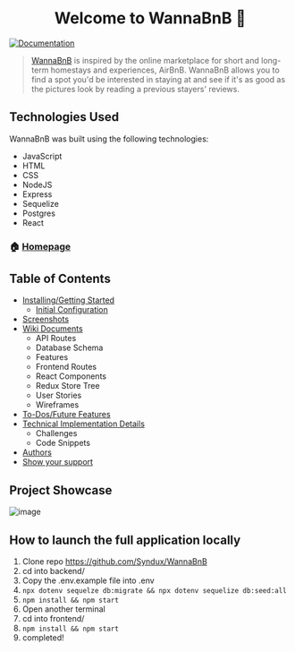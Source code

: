 <h1 align="center">Welcome to WannaBnB 👋</h1>
<p>
  <a href="https://github.com/Syndux/WannaBnB" target="_blank">
    <img alt="Documentation" src="https://img.shields.io/badge/documentation-yes-brightgreen.svg" />
  </a>
</p>

> [WannaBnB](https://wannabnb.onrender.com/) is inspired by the online marketplace for short and long-term homestays and experiences, AirBnB. WannaBnB allows you to find a spot you'd be interested in staying at and see if it's as good as the pictures look by reading a previous stayers' reviews.

## Technologies Used

WannaBnB was built using the following technologies:

- JavaScript
- HTML
- CSS
- NodeJS
- Express
- Sequelize
- Postgres
- React


### 🏠 [Homepage](https://wannabnb.onrender.com/)

## Table of Contents

- [Installing/Getting Started](https://github.com/Syndux/Om-Nom/blob/main/README.md#installation)
  - [Initial Configuration](https://github.com/Syndux/Om-Nom/blob/main/README.md#initial-configuration)
- [Screenshots](https://github.com/Syndux/Om-Nom/blob/main/README.md#screenshots)
- [Wiki Documents](https://github.com/Syndux/Om-Nom/blob/main/README.md#wiki-documents)
	- API Routes
 	- Database Schema
 	- Features
 	- Frontend Routes
 	- React Components
 	- Redux Store Tree
	- User Stories
	- Wireframes 
- [To-Dos/Future Features](https://github.com/Syndux/Om-Nom/blob/main/README.md#to-dosfuture-features)
- [Technical Implementation Details](https://github.com/Syndux/Om-Nom/blob/main/README.md#technical-implementation-details)
	- Challenges
	- Code Snippets
- [Authors](https://github.com/Syndux/Om-Nom/blob/main/README.md#authors)
- [Show your support](https://github.com/Syndux/Om-Nom/blob/main/README.md#show-your-support)

## Project Showcase
![image](https://github.com/Syndux/WannaBnB/assets/78172054/49f5f54d-362f-46d4-9a5e-fd867a4fe090)

## How to launch the full application locally
1. Clone repo https://github.com/Syndux/WannaBnB
2. cd into backend/
3. Copy the .env.example file into .env
4. ```npx dotenv sequelze db:migrate && npx dotenv sequelize db:seed:all```
5. ```npm install && npm start```
6. Open another terminal
7. cd into frontend/
8. ```npm install && npm start```
9. completed!
